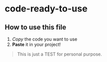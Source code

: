 # code-ready-to-use

## How to use this file

1. *Copy* the code you want to use
2. **Paste** it in your project!

> This is just a TEST for personal purpose.
